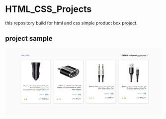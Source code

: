# HTML_CSS_Projects
this repository build for html and css  simple product box project.<br>

## project sample
![alt text](https://github.com/Abolfazlms/HTML_CSS_Projects/blob/main/1.jpg)

